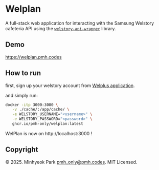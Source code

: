 # Welplan
A full-stack web application for interacting with the Samsung Welstory cafeteria API using the [`welstory-api-wrapper`](https://github.com/pmh-only/welstory-api-wrapper) library.

## Demo
https://welplan.pmh.codes

## How to run
first, sign up your welstory account from [Welplus application](https://play.google.com/store/apps/details?id=com.welstory.welplus).

and simply run:
```sh
docker -itp 3000:3000 \
   -v ./cache/:/app/cache/ \
   -e WELSTORY_USERNAME="<username>" \
   -e WELSTORY_PASSWORD="<password>" \
   ghcr.io/pmh-only/welplan:latest
```

WelPlan is now on http://localhost:3000 !

## Copyright
&copy; 2025. Minhyeok Park <pmh_only@pmh.codes>. MIT Licensed.
